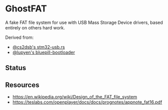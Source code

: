 # GhostFAT

A fake FAT file system for use with USB Mass Storage Device drivers, based entirely on others hard work.


Derived from:
- [@cs2dsb's stm32-usb.rs](https://github.com/cs2dsb/stm32-usb.rs/blob/master/firmware/usb_bootloader/src/ghost_fat.rs)
- [@lupyen's bluepill-bootloader](https://github.com/lupyuen/bluepill-bootloader/blob/master/src/ghostfat.c)


## Status


## Resources

- https://en.wikipedia.org/wiki/Design_of_the_FAT_file_system
- https://teslabs.com/openplayer/docs/docs/prognotes/appnote_fat16.pdf
